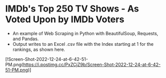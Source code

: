 # IMDb's Top 250 TV Shows - As Voted Upon by IMDb Voters
- An example of Web Scraping in Python with BeautifulSoup, Requests, and Pandas.
- Output writes to an Excel .csv file with the Index starting at 1 for the rankings, as shown here.

[!Screen-Shot-2022-12-24-at-6-42-51-PM.png(https://i.postimg.cc/PxZCjZ9b/Screen-Shot-2022-12-24-at-6-42-51-PM.png)]
